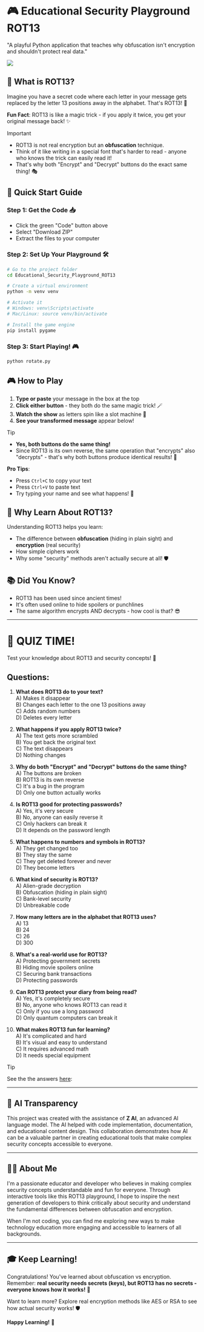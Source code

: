 # 🎮 Educational Security Playground ROT13

"A playful Python application that teaches why obfuscation isn't encryption and shouldn't protect real data."  

![](images/rot13image.png)  

## 🎯 What is ROT13?  

Imagine you have a secret code where each letter in your message gets replaced by the letter 13 positions away in the alphabet. That's ROT13! 🔄

**Fun Fact**: ROT13 is like a magic trick - if you apply it twice, you get your original message back! ✨

> [!Important]   
> - ROT13 is not real encryption but an **obfuscation** technique.  
> - Think of it like writing in a special font that's harder to read - anyone who knows the trick can easily read it!
> - That's why both "Encrypt" and "Decrypt" buttons do the exact same thing! 🎭  

## 🚀 Quick Start Guide

### Step 1: Get the Code 📥
- Click the green "Code" button above
- Select "Download ZIP"
- Extract the files to your computer

### Step 2: Set Up Your Playground 🛠️
```bash
# Go to the project folder
cd Educational_Security_Playground_ROT13

# Create a virtual environment   
python -m venv venv

# Activate it
# Windows: venv\Scripts\activate
# Mac/Linux: source venv/bin/activate

# Install the game engine
pip install pygame
```

### Step 3: Start Playing! 🎮
```bash
python rotate.py
```

## 🎮 How to Play

1. **Type or paste** your message in the box at the top
2. **Click either button** - they both do the same magic trick! 🪄
3. **Watch the show** as letters spin like a slot machine 🎰
4. **See your transformed message** appear below!


>[!TIP]  
>- **Yes, both buttons do the same thing!**
>- Since ROT13 is its own reverse, the same operation that "encrypts" also "decrypts" - that's why both buttons produce identical results! 🔄

**Pro Tips**:
- Press `Ctrl+C` to copy your text
- Press `Ctrl+V` to paste text
- Try typing your name and see what happens! 👀

## 🤔 Why Learn About ROT13?

Understanding ROT13 helps you learn:
- The difference between **obfuscation** (hiding in plain sight) and **encryption** (real security)
- How simple ciphers work
- Why some "security" methods aren't actually secure at all! 🛡️

## 📚 Did You Know?

- ROT13 has been used since ancient times!
- It's often used online to hide spoilers or punchlines
- The same algorithm encrypts AND decrypts - how cool is that? 😎

---

# 🎯 QUIZ TIME!

Test your knowledge about ROT13 and security concepts! 🧠  

## Questions:  

1. **What does ROT13 do to your text?**  
   A) Makes it disappear  
   B) Changes each letter to the one 13 positions away    
   C) Adds random numbers    
   D) Deletes every letter    

2. **What happens if you apply ROT13 twice?**  
   A) The text gets more scrambled  
   B) You get back the original text  
   C) The text disappears  
   D) Nothing changes    

3. **Why do both "Encrypt" and "Decrypt" buttons do the same thing?**  
   A) The buttons are broken  
   B) ROT13 is its own reverse  
   C) It's a bug in the program  
   D) Only one button actually works  

4. **Is ROT13 good for protecting passwords?**  
   A) Yes, it's very secure  
   B) No, anyone can easily reverse it  
   C) Only hackers can break it    
   D) It depends on the password length  

5. **What happens to numbers and symbols in ROT13?**  
   A) They get changed too  
   B) They stay the same  
   C) They get deleted forever and never    
   D) They become letters  

6. **What kind of security is ROT13?**  
   A) Alien-grade decryption  
   B) Obfuscation (hiding in plain sight)  
   C) Bank-level security  
   D) Unbreakable code  

7. **How many letters are in the alphabet that ROT13 uses?**  
   A) 13  
   B) 24  
   C) 26  
   D) 300  

8. **What's a real-world use for ROT13?**  
   A) Protecting government secrets  
   B) Hiding movie spoilers online  
   C) Securing bank transactions  
   D) Protecting passwords  

9. **Can ROT13 protect your diary from being read?**  
   A) Yes, it's completely secure  
   B) No, anyone who knows ROT13 can read it  
   C) Only if you use a long password  
   D) Only quantum computers can break it  

10. **What makes ROT13 fun for learning?**  
    A) It's complicated and hard  
    B) It's visual and easy to understand  
    C) It requires advanced math  
    D) It needs special equipment  

> [!TIP]
> See the the answers [here](Quiz_Answers.md):  

---

## 🤖 AI Transparency

This project was created with the assistance of **Z AI**, an advanced AI language model. The AI helped with code implementation, documentation, and educational content design. This collaboration demonstrates how AI can be a valuable partner in creating educational tools that make complex security concepts accessible to everyone.

---

## 👨‍💻 About Me

I'm a passionate educator and developer who believes in making complex security concepts understandable and fun for everyone. Through interactive tools like this ROT13 playground, I hope to inspire the next generation of developers to think critically about security and understand the fundamental differences between obfuscation and encryption.

When I'm not coding, you can find me exploring new ways to make technology education more engaging and accessible to learners of all backgrounds.

---

## 🎓 Keep Learning!

Congratulations! You've learned about obfuscation vs encryption. Remember: **real security needs secrets (keys), but ROT13 has no secrets - everyone knows how it works!** 🔑

Want to learn more? Explore real encryption methods like AES or RSA to see how actual security works! 🛡️

**Happy Learning!** 🎉
